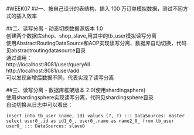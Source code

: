 #WEEK07
##一、按自己设计的表结构，插入 100 万订单模拟数据，测试不同方式的插入效率  

##二、读写分离 - 动态切换数据源版本 1.0  
  创建两个数据库shop、shop_slave,用其中的tb_user模拟读写分离  
  使用AbstractRoutingDataSource和AOP实现读写分离、数据库自动切换，代码见abstractroutingdatasource目录  
  通过调用：  
  http://localhost:8081/user/queryAll  
  http://localhost:8081/user/add  
  可以发现新增后数据不同，代表实现了读写分离  
  
##三、读写分离 - 数据库框架版本 2.0(使用shardingsphere)  
  使用shardingsphere实现读写分离，代码见shardingsphere目录  
  自动切换从日志中可以看出：  
  
    insert into tb_user (name, id) values (?, ?) ::: DataSources: master
    select user0_.id as id1_0_, user0_.name as name2_0_ from tb_user user0_ ::: DataSources: slave0